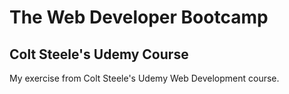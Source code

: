 # The Web Developer Bootcamp
## Colt Steele's Udemy Course
My exercise from Colt Steele's Udemy Web Development course.
